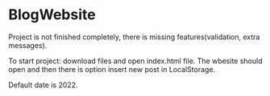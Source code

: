 # BlogWebsite
Project is not finished completely, there is missing features(validation, extra messages).

To start project: download files and open index.html file. The wbesite should open and then there is option insert new post in LocalStorage.

Default date is 2022.


